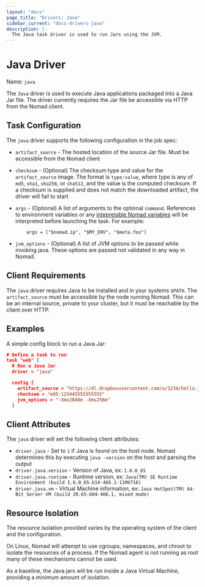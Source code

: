 ```yaml
---
layout: "docs"
page_title: "Drivers: Java"
sidebar_current: "docs-drivers-java"
description: |-
  The Java task driver is used to run Jars using the JVM.
---
```


# Java Driver

Name: `java`

The `Java` driver is used to execute Java applications packaged into a Java Jar 
file. The driver currently requires the Jar file be accessible via
HTTP from the Nomad client. 

## Task Configuration

The `java` driver supports the following configuration in the job spec:

* `artifact_source` - The hosted location of the source Jar file. Must be
  accessible from the Nomad client

* `checksum` - (Optional) The checksum type and value for the `artifact_source`
  image.  The format is `type:value`, where type is any of `md5`, `sha1`,
  `sha256`, or `sha512`, and the value is the computed checksum. If a checksum
  is supplied and does not match the downloaded artifact, the driver will fail
  to start

*   `args` - (Optional) A list of arguments to the optional `command`.
    References to environment variables or any [intepretable Nomad
    variables](/docs/jobspec/index.html#interpreted_vars) will be interpreted
    before launching the task. For example:

    ```
        args = ["$nomad.ip", "$MY_ENV", "$meta.foo"]
    ```

* `jvm_options` - (Optional) A list of JVM options to be passed while invoking
  java. These options are passed not validated in any way in Nomad.

## Client Requirements

The `java` driver requires Java to be installed and in your systems `$PATH`.
The `artifact_source` must be accessible by the node running Nomad. This can be an
internal source, private to your cluster, but it must be reachable by the client 
over HTTP. 

## Examples

A simple config block to run a Java Jar:

```json
# Define a task to run
task "web" {
  # Run a Java Jar
  driver = "java"

  config {
    artifact_source = "https://dl.dropboxusercontent.com/u/1234/hello.jar"
    checksum = "md5:123445555555555"
    jvm_options = "-Xmx2048m -Xms256m"
  }
```

## Client Attributes

The `java` driver will set the following client attributes:

* `driver.java` - Set to `1` if Java is found on the host node. Nomad determines
this by executing `java -version` on the host and parsing the output
* `driver.java.version` - Version of Java, ex: `1.6.0_65`
* `driver.java.runtime` - Runtime version, ex: `Java(TM) SE Runtime Environment (build 1.6.0_65-b14-466.1-11M4716)`
* `driver.java.vm` - Virtual Machine information, ex: `Java HotSpot(TM) 64-Bit Server VM (build 20.65-b04-466.1, mixed mode)`

## Resource Isolation

The resource isolation provided varies by the operating system of
the client and the configuration.

On Linux, Nomad will attempt to use cgroups, namespaces, and chroot
to isolate the resources of a process. If the Nomad agent is not
running as root many of these mechanisms cannot be used.

As a baseline, the Java jars will be run inside a Java Virtual Machine,
providing a minimum amount of isolation.

